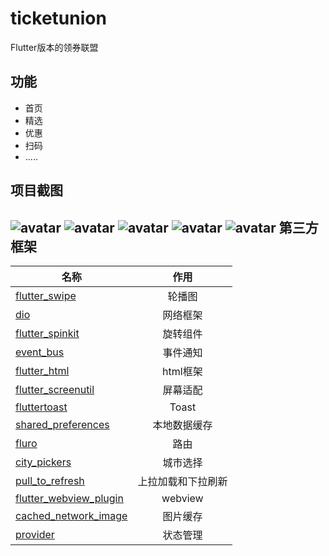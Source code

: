 ticketunion
==========
Flutter版本的领券联盟


功能
----------
* 首页<br>
* 精选<br>
* 优惠<br>
* 扫码<br>
* .....<br>

项目截图
------------------
![avatar](/screenshots/1.jpg)
![avatar](/screenshots/2.jpg)
![avatar](/screenshots/3.jpg)
![avatar](/screenshots/4.jpg)
![avatar](/screenshots/5.jpg)
第三方框架
-----------------
| 名称        | 作用         |
| ------------- |:-------------:|
|  [flutter_swipe](https://github.com/best-flutter/flutter_swiper)     |轮播图 |
|  [dio](https://github.com/flutterchina/dio)  | 网络框架      |
|  [flutter_spinkit](https://github.com/jogboms/flutter_spinkit)   | 旋转组件    |
|  [event_bus](https://github.com/marcojakob/dart-event-bus)   | 事件通知    |
|  [flutter_html](https://github.com/Sub6Resources/flutter_html)   | html框架    |
|  [flutter_screenutil](https://pub.dev/packages/flutter_screenutil)   | 屏幕适配    |
|  [fluttertoast](https://pub.dev/packages/fluttertoast)   |  Toast   |
|  [shared_preferences](https://pub.dev/packages/shared_preferences)   | 本地数据缓存    |
|  [fluro](https://pub.dev/packages/fluro)   |  路由   |
|  [city_pickers](https://pub.dev/packages/city_pickers)   |  城市选择   |
|  [pull_to_refresh](https://pub.dev/packages/pull_to_refresh)   |  上拉加载和下拉刷新   |
|  [flutter_webview_plugin](https://pub.dev/packages/flutter_webview_plugin)   |  webview   |
|  [cached_network_image](https://pub.dev/packages/cached_network_image)   |  图片缓存   |
|  [provider](https://pub.dev/packages/provider)   |  状态管理   |






